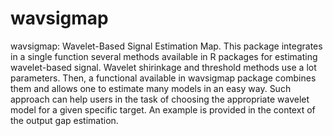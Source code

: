 # wavsigmap
wavsigmap: Wavelet-Based Signal Estimation Map.
This package integrates in a single function several methods available in R packages for estimating
wavelet-based signal. Wavelet shirinkage and threshold methods use a lot parameters. Then, a functional
available in wavsigmap package combines them and allows one to estimate many models in an
easy way. Such approach can help users in the task of choosing the appropriate wavelet model for
a given specific target. An example is provided in the context of the output gap estimation.
